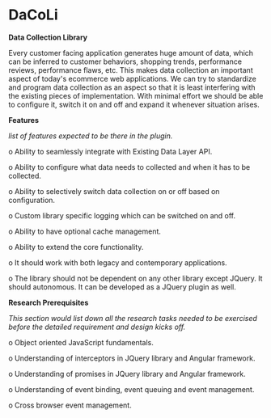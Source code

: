 # DaCoLi
**Data Collection Library**

Every customer facing application generates huge amount of data, which can be inferred to customer behaviors, shopping trends, performance reviews, performance flaws, etc.
This makes data collection an important aspect of today's ecommerce web applications. We can try to standardize and program data collection as an aspect so that it is least interfering with the existing pieces of implementation. With minimal effort we should be able to configure it, switch it on and off and expand it whenever situation arises.

**Features**

_list of features expected to be there in the plugin._

o	Ability to seamlessly integrate with Existing Data Layer API.

o	Ability to configure what data needs to collected and when it has to be collected.

o	Ability to selectively switch data collection on or off based on configuration.

o	Custom library specific logging which can be switched on and off.

o	Ability to have optional cache management. 

o	Ability to extend the core functionality.

o	It should work with both legacy and contemporary applications.

o	The library should not be dependent on any other library except JQuery. It should autonomous. It can be developed as a JQuery plugin as well.

**Research Prerequisites**

_This section would list down all the research tasks needed to be exercised before the detailed requirement and design kicks off._

o	Object oriented JavaScript fundamentals.

o	Understanding of interceptors in JQuery library and Angular framework.

o	Understanding of promises in JQuery library and Angular framework.

o	Understanding of event binding, event queuing and event management.

o	Cross browser event management.


